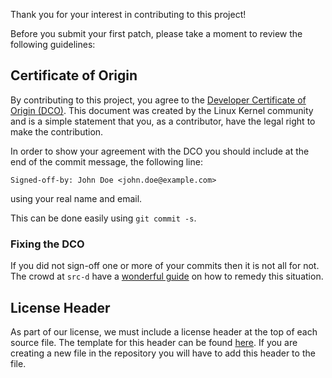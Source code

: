 Thank you for your interest in contributing to this project!

Before you submit your first patch, please take a moment to review the following
guidelines:

## Certificate of Origin

By contributing to this project, you agree to the [Developer Certificate of
Origin (DCO)][dco]. This document was created by the Linux Kernel community
and is a simple statement that you, as a contributor, have the legal right to
make the contribution.

In order to show your agreement with the DCO you should include at the end of
the commit message, the following line:

    Signed-off-by: John Doe <john.doe@example.com>

using your real name and email.

This can be done easily using `git commit -s`.

### Fixing the DCO

If you did not sign-off one or more of your commits then it is not all for not.
The crowd at `src-d` have a [wonderful guide][fixing-dco] on how to remedy this
situation.

## License Header

As part of our license, we must include a license header at the top of each
source file. The template for this header can be found [here][header-template].
If you are creating a new file in the repository you will have to add this
header to the file.

[dco]: ./DCO
[fixing-dco]: https://docs.github.com/en/free-pro-team@latest/github/building-a-strong-community/creating-a-pull-request-template-for-your-repository
[header-template]: ./.license-header-template
